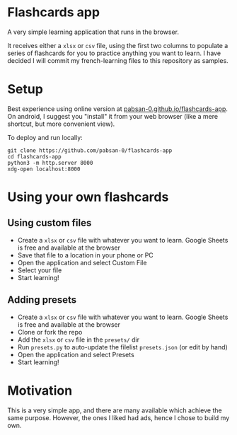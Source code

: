 # Flashcards app

A very simple learning application that runs in the browser.

It receives either a `xlsx` or `csv` file, using the first two columns to populate a series of flashcards for you to practice anything you want to learn. I have decided I will commit my french-learning files to this repository as samples.

# Setup

Best experience using online version at [pabsan-0.github.io/flashcards-app](pabsan-0.github.io/flashcards-app). On android, I suggest you "install" it from your web browser (like a mere shortcut, but more convenient view).

To deploy and run locally:

```
git clone https://github.com/pabsan-0/flashcards-app
cd flashcards-app
python3 -m http.server 8000
xdg-open localhost:8000
```

# Using your own flashcards

## Using custom files

- Create a `xlsx` or `csv` file with whatever you want to learn. Google Sheets is free and available at the browser
- Save that file to a location in your phone or PC
- Open the application and select Custom File
- Select your file
- Start learning!

## Adding presets

- Create a `xlsx` or `csv` file with whatever you want to learn. Google Sheets is free and available at the browser
- Clone or fork the repo
- Add the `xlsx` or `csv` file in the `presets/` dir
- Run `presets.py` to auto-update the filelist `presets.json` (or edit by hand)
- Open the application and select Presets
- Start learning!


# Motivation

This is a very simple app, and there are many available which achieve the same purpose. However, the ones I liked had ads, hence I chose to build my own.
